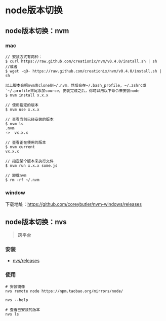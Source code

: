 # node版本切换
## node版本切换：nvm
### mac
```
// 安装方式有两种：
$ curl https://raw.github.com/creationix/nvm/v0.4.0/install.sh | sh
//或者
$ wget -qO- https://raw.github.com/creationix/nvm/v0.4.0/install.sh | sh

以上脚本会把nvm库clone到~/.nvm，然后会在~/.bash_profile, ~/.zshrc或`~/.profile末尾添加source，安装完成之后，你可以用以下命令来安装node
$ nvm install x.x.x

// 使用指定的版本
$ nvm use x.x.x

// 查看当前已经安装的版本
$ nvm ls
.nvm
->  vx.x.x

// 查看正在使用的版本
$ nvm current
vx.x.x

// 指定某个版本来执行文件
$ nvm run x.x.x some.js

// 卸载nvm
$ rm -rf ~/.nvm
```
### window
下载地址：https://github.com/coreybutler/nvm-windows/releases
## node版本切换：nvs
> 跨平台

### 安装
- [nvs/releases](https://github.com/jasongin/nvs/releases)

### 使用
```
# 安装镜像
nvs remote node https://npm.taobao.org/mirrors/node/

nvs --help

# 查看已安装的版本
nvs ls
```
